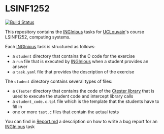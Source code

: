 # LSINF1252
[![Build Status](https://travis-ci.org/UCL-INGI/LSINF1252.svg?branch=master)](https://travis-ci.org/UCL-INGI/LSINF1252)

This repository contains the [INGInious](https://www.inginious.org) tasks for [UCLouvain](https://www.uclouvain.be)'s course LSINF1252, computing systems. 

Each [INGInious](https://www.inginious.org) task is structured as follows:

 - a ``student`` directory that contains the C code for the exercise
 - a ``run`` file that is executed by [INGInious](https://www.inginious.org) when a student provides an answer
 - a ``task.yaml`` file that provides the description of the exercise
 
The ``student`` directory contains several types of files:

 - a ``CTester`` directory that contains the code of the [Ctester library](https://github.com/UCL-INGI/CTester) that is used to execute the student code and intercept library calls
 - a ``student_code.c.tpl`` file which is the template that the students have to fill in
 - one or more ``test.c`` files that contain the actual tests
 
 You can find in [Report.md](Report.md) a description on how to write a bug report for an [INGInious](https://www.inginious.org) task
